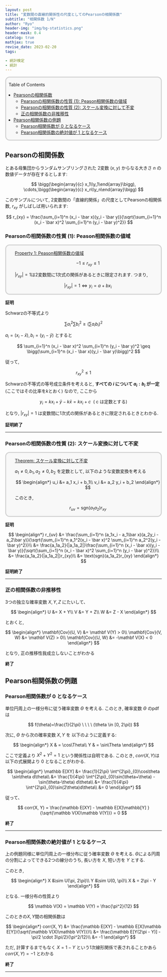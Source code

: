 ```yaml
---
layout: post
title: "変数間の直線的関係性の尺度としてのPearsonの相関係数"
subtitle: "相関係数 1/N"
author: "Ryo"
header-img: "img/bg-statistics.png"
header-mask: 0.4
catelog: true
mathjax: true
revise_date: 2023-02-20
tags:

- 統計検定
- 統計
---
```


<div style='border-radius: 1em; border-style:solid; border-color:#D3D3D3; background-color:#F8F8F8'>
<p class="h4">&nbsp;&nbsp;Table of Contents</p>
<!-- START doctoc generated TOC please keep comment here to allow auto update -->
<!-- DON'T EDIT THIS SECTION, INSTEAD RE-RUN doctoc TO UPDATE -->

- [Pearsonの相関係数](#pearson%E3%81%AE%E7%9B%B8%E9%96%A2%E4%BF%82%E6%95%B0)
  - [Pearsonの相関係数の性質 (1): Peason相関係数の値域](#pearson%E3%81%AE%E7%9B%B8%E9%96%A2%E4%BF%82%E6%95%B0%E3%81%AE%E6%80%A7%E8%B3%AA-1-peason%E7%9B%B8%E9%96%A2%E4%BF%82%E6%95%B0%E3%81%AE%E5%80%A4%E5%9F%9F)
  - [Pearsonの相関係数の性質 (2): スケール変換に対して不変](#pearson%E3%81%AE%E7%9B%B8%E9%96%A2%E4%BF%82%E6%95%B0%E3%81%AE%E6%80%A7%E8%B3%AA-2-%E3%82%B9%E3%82%B1%E3%83%BC%E3%83%AB%E5%A4%89%E6%8F%9B%E3%81%AB%E5%AF%BE%E3%81%97%E3%81%A6%E4%B8%8D%E5%A4%89)
  - [正の相関係数の非推移性](#%E6%AD%A3%E3%81%AE%E7%9B%B8%E9%96%A2%E4%BF%82%E6%95%B0%E3%81%AE%E9%9D%9E%E6%8E%A8%E7%A7%BB%E6%80%A7)
- [Pearson相関係数の例題](#pearson%E7%9B%B8%E9%96%A2%E4%BF%82%E6%95%B0%E3%81%AE%E4%BE%8B%E9%A1%8C)
  - [Pearson相関係数が 0 となるケース](#pearson%E7%9B%B8%E9%96%A2%E4%BF%82%E6%95%B0%E3%81%8C-0-%E3%81%A8%E3%81%AA%E3%82%8B%E3%82%B1%E3%83%BC%E3%82%B9)
  - [Pearson相関係数の絶対値が 1 となるケース](#pearson%E7%9B%B8%E9%96%A2%E4%BF%82%E6%95%B0%E3%81%AE%E7%B5%B6%E5%AF%BE%E5%80%A4%E3%81%8C-1-%E3%81%A8%E3%81%AA%E3%82%8B%E3%82%B1%E3%83%BC%E3%82%B9)

<!-- END doctoc generated TOC please keep comment here to allow auto update -->

</div>

## Pearsonの相関係数

とある母集団からランダムサンプリングされた 2変数 $(x, y)$ からなる大きさ $n$ の数値データが存在するとします:

$$
\bigg(\begin{array}{c}  x_1\\y_1\end{array}\bigg), \cdots,\bigg(\begin{array}{c}  x_n\\y_n\end{array}\bigg)
$$

このサンプルについて, 2変数間の「直線的関係」の尺度としてPearsonの相関係数, $r_{xy}$ がしばしば用いられます:

$$
r_{xy} = \frac{\sum_{i=1}^n (x_i - \bar x)(y_i - \bar y)}{\sqrt{\sum_{i=1}^n (x_i - \bar x)^2 \sum_{i=1}^n (y_i - \bar y)^2}}
$$

### Pearsonの相関係数の性質 (1): Peason相関係数の値域 

<div style='padding-left: 2em; border-radius: 1em; border-style:solid; border-color:#D3D3D3; background-color:#F8F8F8'>
<p class="h4"><ins>Property 1: Peason相関係数の値域 </ins></p>

$$
-1 \leq r_{xy} \leq 1
$$

$|r_{xy}|=1$は2変数間に1次式の関係があるときに限定されます. つまり, 

$$
|r_{xy}|=1 \Longleftrightarrow y_i = a + bx_i
$$ 

</div>

**証明**

Schwarzの不等式より

$$
\sum a_i^2 \sum b_i^2 \geq \bigg(\sum a_ib_i\bigg)^2
$$

$a_i = (x_i - \bar x), b_i = (y_i - \bar y)$ とすると

$$
\sum_{i=1}^n (x_i - \bar x)^2 \sum_{i=1}^n (y_i - \bar y)^2 \geq \bigg(\sum_{i=1}^n (x_i - \bar x)(y_i - \bar y)\bigg)^2
$$

従って,

$$
r_{xy}^2 \leq 1
$$

Schwarzの不等式の等号成立条件を考えると, **すべての $i$ について $a_i: b_i$ が一定**(ここではその比率を$k$とおく) なので, ここから

$$
y_i = kx_i + \bar y - k\bar x = kx_i + c \ \ ( \text{ c は定数とする})
$$

となり, $|r_{xy}|=1$ は変数間に1次式の関係があるときに限定されるときとわかる.

**証明終了**

---

### Pearsonの相関係数の性質 (2): スケール変換に対して不変

<div style='padding-left: 2em; border-radius: 1em; border-style:solid; border-color:#D3D3D3; background-color:#F8F8F8'>
<p class="h4"><ins>Theorem: スケール変換に対して不変</ins></p>

$a_1 \neq 0, b_1, a_2\neq 0, b_2$ を定数として, 以下のような変数変換を考える

$$
\begin{align*}
u_i &= a_1 x_i + b_1\\
v_i &= a_2 y_i + b_2
\end{align*}
$$

このとき, 

$$
r_{uv} = \text{sgn}(a_1a_2)r_{xy}
$$

</div>


**証明**

$$
\begin{align*}
r_{uv} &= \frac{\sum_{i=1}^n (a_1x_i - a_1\bar x)(a_2y_i - a_2\bar y)}{\sqrt{\sum_{i=1}^n a_1^2(x_i - \bar x)^2 \sum_{i=1}^n a_2^2(y_i - \bar y)^2}}\\
&= \frac{a_1a_2}{|a_1a_2|}\frac{\sum_{i=1}^n (x_i - \bar x)(y_i - \bar y)}{\sqrt{\sum_{i=1}^n (x_i - \bar x)^2 \sum_{i=1}^n (y_i - \bar y)^2}}\\
&= \frac{a_1a_2}{|a_1a_2|}r_{xy}\\
&= \text{sgn}(a_1a_2)r_{xy}
\end{align*}
$$


**証明終了**

---

### 正の相関係数の非推移性

3つの独立な確率変数 $X, Y, Z$ にたいして、

$$
\begin{align*}
U &= X + Y\\
V &= Y + Z\\
W &= Z - X
\end{align*}
$$

とおくと, 

$$
\begin{align*}
\mathbf{Cov}(U, V) &= \mathbf V(Y) > 0\\ 
\mathbf{Cov}(V, W) &= \mathbf V(Z) > 0\\ 
\mathbf{Cov}(U, W) &= -\mathbf V(X) < 0 
\end{align*}
$$

となり, 正の推移性我成立しないことがわかる

**終了**

## Pearson相関係数の例題
### Pearson相関係数が 0 となるケース

単位円周上の一様分布に従う確率変数 $\Theta$ を考える. このとき, 確率変数 $\Theta$ のpdfは

$$
f(\theta)=\frac{1}{2\pi} \  \ \  \ (\theta \in [0, 2\pi))
$$

次に, $\Theta$ から次の確率変数 $X, Y$ を 以下のように定義する:


$$
\begin{align*}
X & = \cos\Theta\\
Y & = \sin\Theta
\end{align*}
$$

ここで定義より $X^2 + Y^2 = 1$ という関係性は自明である. 
このとき, $corr(X, Y)$は以下の式展開より $0$ となることがわかる.

$$
\begin{align*}
\mathbb E[XY] &= \frac{1}{2\pi} \int^{2\pi}_{0}\cos\theta \sin\theta d\theta\\
&= \frac{1}{4\pi} \int^{2\pi}_{0}\sin(\theta+\theta) - \sin(\theta-\theta) d\theta\\
&= \frac{1}{4\pi} \int^{2\pi}_{0}\sin(2\theta)d\theta\\
&= 0
\end{align*}
$$

従って、

$$
corr(X, Y) = \frac{\mathbb E[XY] - \mathbb E[X]\mathbb[Y] }{\sqrt{\mathbb V(X)\mathbb V(Y)}} = 0
$$

**終了**

---

### Pearson相関係数の絶対値が 1 となるケース

上の例題同様に単位円周上の一様分布に従う確率変数 $\Theta$ を考える. $\Theta$による円周の分割によってできる2つの線分のうち, 長い方を $X$, 短い方を $Y$ とする.


このとき, 

$$
\begin{align*}
X &\sim U(\pi, 2\pi)\\
Y &\sim U(0, \pi)\\
X & = 2\pi - Y
\end{align*}
$$

となる. 一様分布の性質より

$$
\mathbb V(X) = \mathbb V(Y) = \frac{\pi^2}{12}
$$

このときの$X, Y$間の相関係数は

$$
\begin{align*}
corr(X, Y) &= \frac{\mathbb E[XY] - \mathbb E[X]\mathbb E[Y]}{\sqrt{\mathbb V(X)\mathbb V(Y)}}\\
&= \frac{\mathbb E[Y(2\pi - Y)] - \pi/2 \cdot 3\pi/2}{\pi^2/12}\\
&= -1
\end{align*}
$$

ただ, 計算するまでもなく $X = 1 - Y$ という1次線形関係で表されることかあら $corr(X, Y) = -1$ とわかる


**終了**

---
